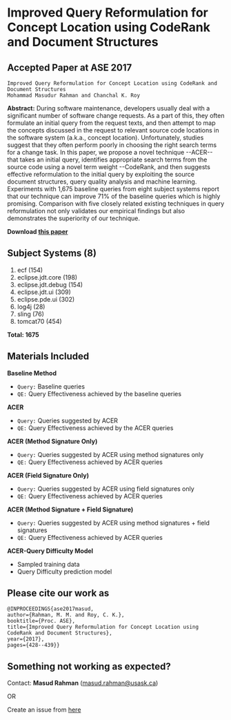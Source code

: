 


# Improved Query Reformulation for Concept Location using CodeRank and Document Structures

Accepted Paper at ASE 2017
---------------------------------
```
Improved Query Reformulation for Concept Location using CodeRank and Document Structures
Mohammad Masudur Rahman and Chanchal K. Roy
```

**Abstract:** During software maintenance, developers usually deal with a significant number of software change requests. 
As a part of this, they often formulate an initial query from the request texts, and then attempt to map the concepts 
discussed in the request to relevant source code locations in the software system (a.k.a., concept location). 
Unfortunately, studies suggest that they often perform poorly in choosing the right search terms for a change task. 
In this paper, we propose a novel technique --ACER-- that takes an initial query, identifies appropriate search 
terms from the source code using a novel term weight --CodeRank, and then suggests effective reformulation to the 
initial query by exploiting the source document structures, query quality analysis and machine learning. 
Experiments with 1,675 baseline queries from eight subject systems report that our technique can improve 
71% of the baseline queries which is highly promising. Comparison with five closely related existing 
techniques in query reformulation not only validates our empirical findings but also demonstrates the 
superiority of our technique.

**Download [this paper](http://homepage.usask.ca/~masud.rahman/papers/masud-ASE2017-pp.pdf)**


Subject Systems (8)
-------------------------------
1. ecf (154)
2.  eclipse.jdt.core (198)
3. eclipse.jdt.debug (154)
4.  eclipse.jdt.ui (309)
5. eclipse.pde.ui (302)
6. log4j (28)
7. sling (76)
8. tomcat70 (454)
 
**Total: 1675**

Materials Included
-----------------------------------------
**Baseline Method**
 - ```Query:``` Baseline queries
 - ```QE:``` Query Effectiveness achieved by the baseline queries

**ACER**
 - ```Query:``` Queries suggested by ACER
 - ```QE:``` Query Effectiveness achieved by the ACER queries
 
 **ACER (Method Signature Only)**
 - ```Query:``` Queries suggested by ACER using method signatures only
 - ```QE:``` Query Effectiveness achieved by ACER queries

 **ACER (Field Signature Only)**
 - ```Query:``` Queries suggested by ACER using field signatures only 
 - ```QE:``` Query Effectiveness achieved by ACER queries

 **ACER (Method Signature + Field Signature)**
 - ```Query:``` Queries suggested by ACER using method signatures + field signatures
 - ```QE:``` Query Effectiveness achieved by ACER queries
 
  **ACER-Query Difficulty Model**
 - Sampled training data
 - Query Difficulty prediction model
 

## Please cite our work as

```
@INPROCEEDINGS{ase2017masud, 
author={Rahman, M. M. and Roy, C. K.}, 
booktitle={Proc. ASE}, 
title={Improved Query Reformulation for Concept Location using CodeRank and Document Structures}, 
year={2017}, 
pages={428--439}}

```




## Something not working as expected?

Contact:  **Masud Rahman**  ([masud.rahman@usask.ca](mailto:masud.rahman@usask.ca))

OR

Create an issue from  [here](https://github.com/masud-technope/ACER-Replication-Package-ASE2017/issues/new)
